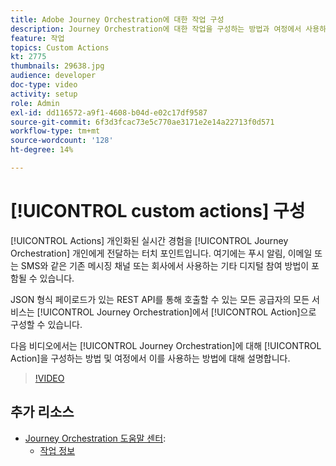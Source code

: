 ```yaml
---
title: Adobe Journey Orchestration에 대한 작업 구성
description: Journey Orchestration에 대한 작업을 구성하는 방법과 여정에서 사용하는 방법을 알아봅니다.
feature: 작업
topics: Custom Actions
kt: 2775
thumbnails: 29638.jpg
audience: developer
doc-type: video
activity: setup
role: Admin
exl-id: dd116572-a9f1-4608-b04d-e02c17df9587
source-git-commit: 6f3d3fcac73e5c770ae3171e2e14a22713f0d571
workflow-type: tm+mt
source-wordcount: '128'
ht-degree: 14%

---
```


# [!UICONTROL custom actions] 구성

[!UICONTROL Actions] 개인화된 실시간 경험을  [!UICONTROL Journey Orchestration] 개인에게 전달하는 터치 포인트입니다. 여기에는 푸시 알림, 이메일 또는 SMS와 같은 기존 메시징 채널 또는 회사에서 사용하는 기타 디지털 참여 방법이 포함될 수 있습니다.

JSON 형식 페이로드가 있는 REST API를 통해 호출할 수 있는 모든 공급자의 모든 서비스는 [!UICONTROL Journey Orchestration]에서 [!UICONTROL Action]으로 구성할 수 있습니다.

다음 비디오에서는 [!UICONTROL Journey Orchestration]에 대해 [!UICONTROL Action]을 구성하는 방법 및 여정에서 이를 사용하는 방법에 대해 설명합니다.

>[!VIDEO](https://video.tv.adobe.com/v/29638?quality=12)

## 추가 리소스

* [Journey Orchestration 도움말 센터](https://docs.adobe.com/content/help/ko-KR/journeys/using/journey-orchestration-home.html):
   * [작업 정보](https://docs.adobe.com/content/help/en/journeys/using/action-journeys/action.html)
